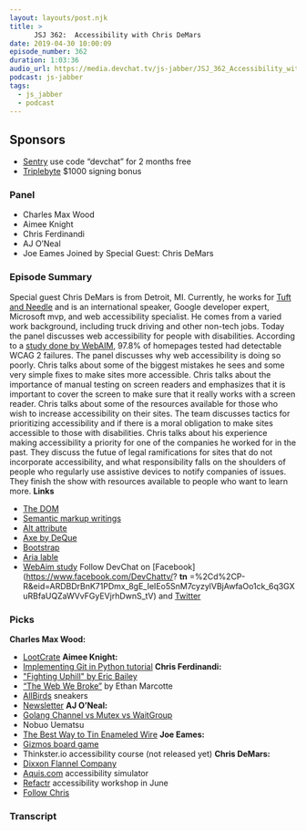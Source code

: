 ```yaml
---
layout: layouts/post.njk
title: >
      JSJ 362:  Accessibility with Chris DeMars
date: 2019-04-30 10:00:09
episode_number: 362
duration: 1:03:36
audio_url: https://media.devchat.tv/js-jabber/JSJ_362_Accessibility_with_Chris_DeMars.mp3
podcast: js-jabber
tags: 
  - js_jabber
  - podcast
---
```


## **Sponsors**

- [Sentry](https://sentry.io/) use code “devchat” for 2 months free
- [Triplebyte](https://triplebyte.com/jsjabber) $1000 signing bonus

### **Panel**

- Charles Max Wood
- Aimee Knight
- Chris Ferdinandi
- AJ O’Neal
- Joe Eames
Joined by Special Guest: Chris DeMars
### **Episode Summary**
Special guest Chris DeMars is from Detroit, MI. Currently, he works for [Tuft and Needle](https://www.tuftandneedle.com/) and is an international speaker, Google developer expert, Microsoft mvp, and web accessibility specialist. He comes from a varied work background, including truck driving and other non-tech jobs. Today the panel discusses web accessibility for people with disabilities. According to a [study done by WebAIM](https://webaim.org/projects/million/), 97.8% of homepages tested had detectable WCAG 2 failures. The panel discusses why web accessibility is doing so poorly. Chris talks about some of the biggest mistakes he sees and some very simple fixes to make sites more accessible. Chris talks about the importance of manual testing on screen readers and emphasizes that it is important to cover the screen to make sure that it really works with a screen reader. Chris talks about some of the resources available for those who wish to increase accessibility on their sites. The team discusses tactics for prioritizing accessibility and if there is a moral obligation to make sites accessible to those with disabilities. Chris talks about his experience making accessibility a priority for one of the companies he worked for in the past. They discuss the futue of legal ramifications for sites that do not incorporate accessibility, and what responsibility falls on the shoulders of people who regularly use assistive devices to notify companies of issues. They finish the show with resources available to people who want to learn more. **Links**
- [The DOM](https://developer.mozilla.org/en-US/docs/Web/API/Document_Object_Model/Introduction)
- [Semantic markup writings](https://html.com/semantic-markup/)
- [Alt attribute](https://www.w3schools.com/tags/att_img_alt.asp)
- [Axe by DeQue](https://www.deque.com/axe/)
- [Bootstrap](https://github.com/topics/bootstrap)
- [Aria lable](https://developer.mozilla.org/en-US/docs/Web/Accessibility/ARIA/ARIA_Techniques/Using_the_aria-label_attribute)
- [WebAim study](https://webaim.org/projects/million/)
Follow DevChat on [Facebook](https://www.facebook.com/DevChattv/? __tn__ =%2Cd%2CP-R&eid=ARDBDrBnK71PDmx_8gE_IeIEo5SnM7cyzylVBjAwfaOo1ck_6q3GXuRBfaUQZaWVvFGyEVjrhDwnS_tV) and [Twitter](https://twitter.com/devchattv?lang=en)
### **Picks**
 **Charles Max Wood:**
- [LootCrate](https://www.lootcrate.com/)
**Aimee Knight:**
- [Implementing Git in Python tutorial](https://wyag.thb.lt/)
**Chris Ferdinandi:**
- ["Fighting Uphill" by Eric Bailey](https://ericwbailey.design/writing/2019-03-05-fighting-uphill.html)
- [“The Web We Broke”](https://ethanmarcotte.com/wrote/the-web-we-broke/) by Ethan Marcotte
- [AllBirds](https://www.allbirds.com/) sneakers
- [Newsletter](https://gomakethings.com/)
**AJ O’Neal:**
- [Golang Channel vs Mutex vs WaitGroup](https://github.com/golang/go/wiki/MutexOrChannel)
- Nobuo Uematsu
- [The Best Way to Tin Enameled Wire](https://www.youtube.com/watch?v=0YIT6MeaXT4)
**Joe Eames:**
- [Gizmos board game](https://www.amazon.com/CMON-CMNGIZ001-Gizmos-Board-Game/dp/B07C24CVK6/ref=sr_1_1?ie=UTF8&qid=1548462018&sr=8-1&linkCode=ll1&tag=devchattv-20&linkId=f06bfe7482dca8bb751ed6d7cc86e2ab&language=en_US)
- Thinkster.io accessibility course (not released yet)
**Chris DeMars:**
- [Dixxon Flannel Company](https://dixxonquality.com/)
- [Aquis.com](https://aquis.com/) accessibility simulator
- [Refactr](https://refactr.tech/) accessibility workshop in June
- [Follow Chris](https://chrisdemars.com/)


### Transcript


